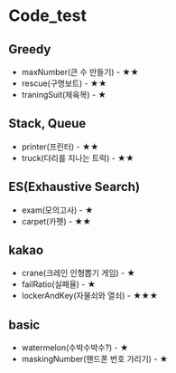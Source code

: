 # Code_test

## Greedy
 - maxNumber(큰 수 만들기) - ★★
 - rescue(구명보트) - ★★
 - traningSuit(체육복) - ★

## Stack, Queue
 - printer(프린터) - ★★
 - truck(다리를 지나는 트럭) - ★★

## ES(Exhaustive Search)
 - exam(모의고사) - ★
 - carpet(카펫) - ★★

## kakao
 - crane(크레인 인형뽑기 게임) - ★
 - failRatio(실패율) - ★
 - lockerAndKey(자물쇠와 열쇠) - ★★★

## basic
 - watermelon(수박수박수?) - ★
 - maskingNumber(핸드폰 번호 가리기) - ★

